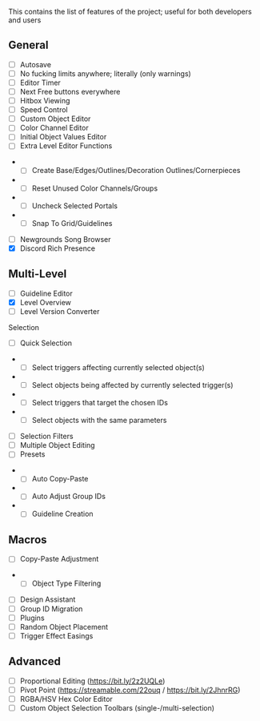 This contains the list of features of the project; useful for both developers and users

## General

- [ ] Autosave
- [ ] No fucking limits anywhere; literally (only warnings)
- [ ] Editor Timer
- [ ] Next Free buttons everywhere
- [ ] Hitbox Viewing
- [ ] Speed Control
- [ ] Custom Object Editor
- [ ] Color Channel Editor
- [ ] Initial Object Values Editor
- [ ] Extra Level Editor Functions
 - - [ ] Create Base/Edges/Outlines/Decoration Outlines/Cornerpieces
 - - [ ] Reset Unused Color Channels/Groups
 - - [ ] Uncheck Selected Portals
 - - [ ] Snap To Grid/Guidelines
- [ ] Newgrounds Song Browser
- [x] Discord Rich Presence

## Multi-Level

- [ ] Guideline Editor
- [x] Level Overview
- [ ] Level Version Converter

Selection

- [ ] Quick Selection
 - - [ ] Select triggers affecting currently selected object(s)
 - - [ ] Select objects being affected by currently selected trigger(s)
 - - [ ] Select triggers that target the chosen IDs
 - - [ ] Select objects with the same parameters
- [ ] Selection Filters
- [ ] Multiple Object Editing
- [ ] Presets
 - - [ ] Auto Copy-Paste
 - - [ ] Auto Adjust Group IDs
 - - [ ] Guideline Creation

## Macros

- [ ] Copy-Paste Adjustment
 - - [ ] Object Type Filtering
- [ ]  Design Assistant
- [ ]  Group ID Migration
- [ ]  Plugins
- [ ]  Random Object Placement
- [ ]  Trigger Effect Easings

## Advanced

- [ ]  Proportional Editing (https://bit.ly/2z2UQLe)
- [ ]  Pivot Point (https://streamable.com/22ouq / https://bit.ly/2JhnrRG)
- [ ]  RGBA/HSV Hex Color Editor
- [ ]  Custom Object Selection Toolbars (single-/multi-selection)
